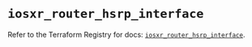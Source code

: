 # `iosxr_router_hsrp_interface`

Refer to the Terraform Registry for docs: [`iosxr_router_hsrp_interface`](https://registry.terraform.io/providers/ciscodevnet/iosxr/0.6.0/docs/resources/router_hsrp_interface).
